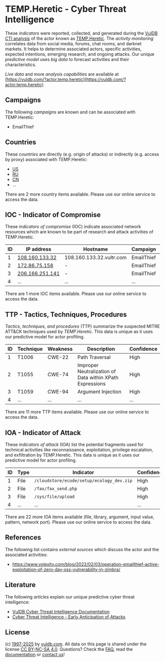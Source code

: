 # TEMP.Heretic - Cyber Threat Intelligence

These _indicators_ were reported, collected, and generated during the [VulDB CTI analysis](https://vuldb.com/?kb.cti) of the actor known as [TEMP.Heretic](https://vuldb.com/?actor.temp.heretic). The _activity monitoring_ correlates data from social media, forums, chat rooms, and darknet markets. It helps to determine associated actors, specific activities, expected intentions, emerging research, and ongoing attacks. Our unique _predictive model_ uses _big data_ to forecast activities and their characteristics.

_Live data_ and more _analysis capabilities_ are available at [https://vuldb.com/?actor.temp.heretic](https://vuldb.com/?actor.temp.heretic)

## Campaigns

The following _campaigns_ are known and can be associated with TEMP.Heretic:

* EmailThief

## Countries

These _countries_ are directly (e.g. origin of attacks) or indirectly (e.g. access by proxy) associated with TEMP.Heretic:

* [US](https://vuldb.com/?country.us)
* [RU](https://vuldb.com/?country.ru)
* [CN](https://vuldb.com/?country.cn)
* ...

There are 2 more country items available. Please use our online service to access the data.

## IOC - Indicator of Compromise

These _indicators of compromise_ (IOC) indicate associated network resources which are known to be part of research and attack activities of TEMP.Heretic.

ID | IP address | Hostname | Campaign | Confidence
-- | ---------- | -------- | -------- | ----------
1 | [108.160.133.32](https://vuldb.com/?ip.108.160.133.32) | 108.160.133.32.vultr.com | EmailThief | Medium
2 | [172.86.75.158](https://vuldb.com/?ip.172.86.75.158) | - | EmailThief | High
3 | [206.166.251.141](https://vuldb.com/?ip.206.166.251.141) | - | EmailThief | High
4 | ... | ... | ... | ...

There are 1 more IOC items available. Please use our online service to access the data.

## TTP - Tactics, Techniques, Procedures

_Tactics, techniques, and procedures_ (TTP) summarize the suspected MITRE ATT&CK techniques used by _TEMP.Heretic_. This data is unique as it uses our predictive model for actor profiling.

ID | Technique | Weakness | Description | Confidence
-- | --------- | -------- | ----------- | ----------
1 | T1006 | CWE-22 | Path Traversal | High
2 | T1055 | CWE-74 | Improper Neutralization of Data within XPath Expressions | High
3 | T1059 | CWE-94 | Argument Injection | High
4 | ... | ... | ... | ...

There are 11 more TTP items available. Please use our online service to access the data.

## IOA - Indicator of Attack

These _indicators of attack_ (IOA) list the potential fragments used for technical activities like reconnaissance, exploitation, privilege escalation, and exfiltration by TEMP.Heretic. This data is unique as it uses our predictive model for actor profiling.

ID | Type | Indicator | Confidence
-- | ---- | --------- | ----------
1 | File | `/cloudstore/ecode/setup/ecology_dev.zip` | High
2 | File | `/fax/fax_send.php` | High
3 | File | `/sys/file/upload` | High
4 | ... | ... | ...

There are 22 more IOA items available (file, library, argument, input value, pattern, network port). Please use our online service to access the data.

## References

The following list contains _external sources_ which discuss the actor and the associated activities:

* https://www.volexity.com/blog/2022/02/03/operation-emailthief-active-exploitation-of-zero-day-xss-vulnerability-in-zimbra/

## Literature

The following _articles_ explain our unique predictive cyber threat intelligence:

* [VulDB Cyber Threat Intelligence Documentation](https://vuldb.com/?kb.cti)
* [Cyber Threat Intelligence - Early Anticipation of Attacks](https://www.scip.ch/en/?labs.20201022)

## License

(c) [1997-2025](https://vuldb.com/?kb.changelog) by [vuldb.com](https://vuldb.com/?kb.about). All data on this page is shared under the license [CC BY-NC-SA 4.0](https://creativecommons.org/licenses/by-nc-sa/4.0/). Questions? Check the [FAQ](https://vuldb.com/?kb.faq), read the [documentation](https://vuldb.com/?kb) or [contact us](https://vuldb.com/?contact)!
